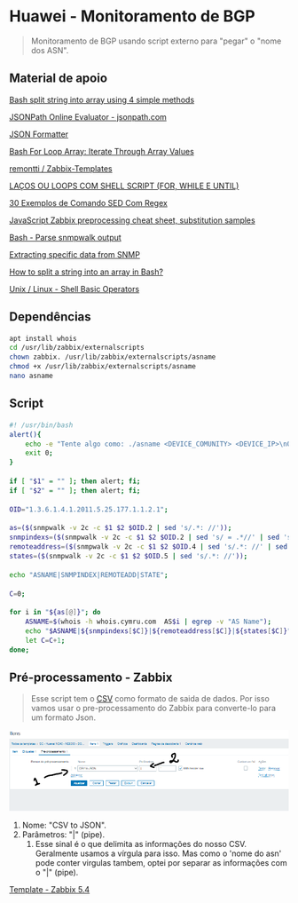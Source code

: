 # Huawei - Monitoramento de BGP

> Monitoramento de BGP usando script externo para "pegar" o "nome dos ASN".

## Material de apoio

[Bash split string into array using 4 simple methods](https://www.golinuxcloud.com/bash-split-string-into-array-linux/)

[JSONPath Online Evaluator - jsonpath.com](http://jsonpath.com/)

[JSON Formatter](https://jsonformatter.curiousconcept.com/)

[Bash For Loop Array: Iterate Through Array Values](https://www.cyberciti.biz/faq/bash-for-loop-array/)

[remontti / Zabbix-Templates](https://github.com/remontti/Zabbix-Templates/tree/main/Huawei/BGP)

[LAÇOS OU LOOPS COM SHELL SCRIPT (FOR, WHILE E UNTIL)](https://www.livrosdelinux.com.br/lacos-ou-loops-for-while-e-until/)

[30 Exemplos de Comando SED Com Regex](https://terminalroot.com.br/2015/07/30-exemplos-do-comando-sed-com-regex.html)

[JavaScript Zabbix preprocessing cheat sheet, substitution samples](https://catonrug.blogspot.com/2019/05/javascript-zabbix-preprocessing-cheat-sheet.html)

[Bash - Parse snmpwalk output](https://stackoverflow.com/questions/36214601/bash-parse-snmpwalk-output)

[Extracting specific data from SNMP](https://unix.stackexchange.com/questions/433873/extracting-specific-data-from-snmp)

[How to split a string into an array in Bash?](https://stackoverflow.com/questions/10586153/how-to-split-a-string-into-an-array-in-bash)

[Unix / Linux - Shell Basic Operators](https://www.tutorialspoint.com/unix/unix-basic-operators.htm)

## Dependências

```sh
apt install whois
cd /usr/lib/zabbix/externalscripts
chown zabbix. /usr/lib/zabbix/externalscripts/asname
chmod +x /usr/lib/zabbix/externalscripts/asname
nano asname
```

## Script

```sh
#! /usr/bin/bash
alert(){
    echo -e "Tente algo como: ./asname <DEVICE_COMUNITY> <DEVICE_IP>\nOu no zabbix: asname[{\$SNMP_COMMUNITY}, {HOST.IP}]";
    exit 0;
}

if [ "$1" = "" ]; then alert; fi; 
if [ "$2" = "" ]; then alert; fi;

OID="1.3.6.1.4.1.2011.5.25.177.1.1.2.1";

as=($(snmpwalk -v 2c -c $1 $2 $OID.2 | sed 's/.*: //'));
snmpindexs=($(snmpwalk -v 2c -c $1 $2 $OID.2 | sed 's/ = .*//' | sed 's/iso.*.1.2.1.2.//'));
remoteaddress=($(snmpwalk -v 2c -c $1 $2 $OID.4 | sed 's/.*: //' | sed 's/"//' | sed 's/"//'));
states=($(snmpwalk -v 2c -c $1 $2 $OID.5 | sed 's/.*: //'));

echo "ASNAME|SNMPINDEX|REMOTEADD|STATE";

C=0;

for i in "${as[@]}"; do
    ASNAME=$(whois -h whois.cymru.com  AS$i | egrep -v "AS Name");
    echo "$ASNAME|${snmpindexs[$C]}|${remoteaddress[$C]}|${states[$C]}";
    let C=C+1;
done;
```

## Pré-processamento - Zabbix

> Esse script tem o [CSV](https://rockcontent.com/br/blog/csv/) como formato de saida de dados. Por isso vamos usar o pre-processamento do Zabbix para converte-lo para um formato Json.

![Zabbix - Pre-processamento](img/pre%20processamento.png)

1) Nome: "CSV to JSON".
2) Parâmetros: "|" (pipe).
   1) Esse sinal é o que delimita as informações do nosso CSV. Geralmente usamos a vírgula para isso. Mas como o 'nome do asn' pode conter virgulas tambem, optei por separar as informações com o "|" (pipe).

[Template - Zabbix 5.4](SC%20-%20Huawei%20NE40%20-%20NE8000%20-%20BGP%20-%20ASNAME%20-%20ZABBIX%205_4_9.yaml)
